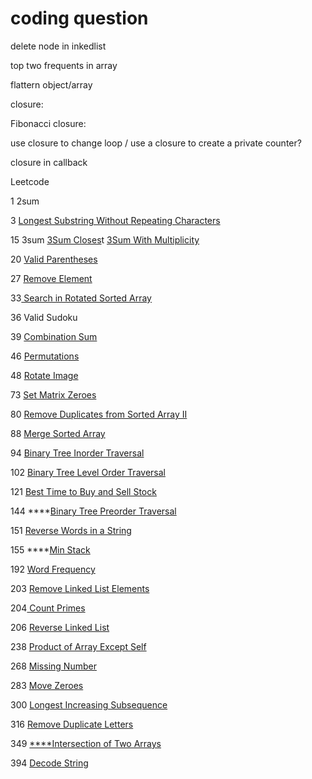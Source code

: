# coding question

delete node in inkedlist

top two frequents in array

flattern object/array

closure:

  Fibonacci closure:

  use closure to change loop / use a closure to create a private counter?

 closure in callback



Leetcode

1  2sum

3 [  Longest Substring Without Repeating Characters](https://leetcode.com/problems/longest-substring-without-repeating-characters) 

15 3sum [3Sum Closes](https://leetcode.com/problems/3sum-closest)t  [3Sum With Multiplicity](https://leetcode.com/problems/3sum-with-multiplicity)    

20  [Valid Parentheses](https://leetcode.com/problems/valid-parentheses)    

27 [Remove Element](https://leetcode.com/problems/remove-element)    

33[  Search in Rotated Sorted Array](https://leetcode.com/problems/search-in-rotated-sorted-array)    

36  Valid Sudoku

39  [Combination Sum](https://leetcode.com/problems/combination-sum)    

46 [Permutations](https://leetcode.com/problems/permutations)    

48 [Rotate Image](https://leetcode.com/problems/rotate-image)    

73 [Set Matrix Zeroes](https://leetcode.com/problems/set-matrix-zeroes) 

80 [Remove Duplicates from Sorted Array II](https://leetcode.com/problems/remove-duplicates-from-sorted-array-ii)   

88 [Merge Sorted Array](https://leetcode.com/problems/merge-sorted-array)    

94 [Binary Tree Inorder Traversal](https://leetcode.com/problems/binary-tree-inorder-traversal)   

102 [Binary Tree Level Order Traversal](https://leetcode.com/problems/binary-tree-level-order-traversal)    

121 [Best Time to Buy and Sell Stock](https://leetcode.com/problems/best-time-to-buy-and-sell-stock)    

144 ****[Binary Tree Preorder Traversal](https://leetcode.com/problems/binary-tree-preorder-traversal)    

151 [Reverse Words in a String](https://leetcode.com/problems/reverse-words-in-a-string)   

155 ****[Min Stack](https://leetcode.com/problems/min-stack)   

192 [Word Frequency](https://leetcode.com/problems/word-frequency)    

203 [Remove Linked List Elements](https://leetcode.com/problems/remove-linked-list-elements) 

204[ Count Primes](https://leetcode.com/problems/count-primes)

206 [Reverse Linked List](https://leetcode.com/problems/reverse-linked-list)  

238 [Product of Array Except Self](https://leetcode.com/problems/product-of-array-except-self)    

268 [Missing Number](https://leetcode.com/problems/missing-number)  

283 [Move Zeroes](https://leetcode.com/problems/move-zeroes)    

300  [Longest Increasing Subsequence](https://leetcode.com/problems/longest-increasing-subsequence)

316  [Remove Duplicate Letters](https://leetcode.com/problems/remove-duplicate-letters) 

349 [ ****Intersection of Two Arrays](https://leetcode.com/problems/intersection-of-two-arrays)    

394 [ Decode String](https://leetcode.com/problems/decode-string)   



